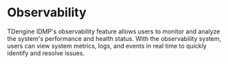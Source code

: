 # Observability

TDengine IDMP's observability feature allows users to monitor and analyze the system's performance and health status. With the observability system, users can view system metrics, logs, and events in real time to quickly identify and resolve issues.